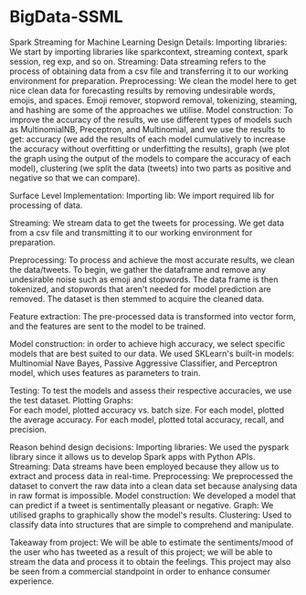 # BigData-SSML
Spark Streaming for Machine Learning
Design Details: 
Importing libraries: We start by importing libraries like sparkcontext, streaming context, spark session, reg exp, and so on. 
Streaming: Data streaming refers to the process of obtaining data from a csv file and transferring it to our working environment for preparation. 
Preprocessing: We clean the model here to get nice clean data for forecasting results by removing undesirable words, emojis, and spaces. Emoji remover, stopword removal, tokenizing, steaming, and hashing are some of the approaches we utilise. 
Model construction: To improve the accuracy of the results, we use different types of models such as MultinomialNB, Preceptron, and Multinomial, and we use the results to get: accuracy (we add the results of each model cumulatively to increase the accuracy without overfitting or underfitting the results), graph (we plot the graph using the output of the models to compare the accuracy of each model), clustering (we split the data (tweets) into two parts as positive and negative so that we can compare). 
 
 
 
 
Surface Level Implementation: 
Importing lib: We import required lib for processing of data. 
 
Streaming: We stream data to get the tweets for processing. We get data from a csv file and transmitting it to our working environment for preparation. 
 
Preprocessing: To process and achieve the most accurate results, we clean the data/tweets. 
To begin, we gather the dataframe and remove any undesirable noise such as emoji and stopwords. The data frame is then tokenized, and stopwords that aren't needed for model prediction are removed. The dataset is then stemmed to acquire the cleaned data. 
 
Feature extraction: The pre-processed data is transformed into vector form, and the features are sent to the model to be trained. 
 
Model construction: in order to achieve high accuracy, we select specific models that are best suited to our data. 
We used SKLearn's built-in models: Multinomial Nave Bayes, Passive 
Aggressive Classifier, and Perceptron model, which uses features as parameters to train. 
 
Testing: To test the models and assess their respective accuracies, we use the test dataset. 
Plotting Graphs:  
For each model, plotted accuracy vs. batch size. 
For each model, plotted the average accuracy. 
For each model, plotted total accuracy, recall, and precision. 
 
 
 
 
 
Reason behind design decisions: 
Importing libraries: We used the pyspark library since it allows us to develop Spark apps with Python APIs. 
Streaming: Data streams have been employed because they allow us to extract and process data in real-time. 
Preprocessing: We preprocessed the dataset to convert the raw data into a clean data set because analysing data in raw format is impossible. 
Model construction: We developed a model that can predict if a tweet is sentimentally pleasant or negative. 
Graph: We utilised graphs to graphically show the model's results. 
Clustering: Used to classify data into structures that are simple to comprehend and manipulate. 
 
Takeaway from project: 
We will be able to estimate the sentiments/mood of the user who has tweeted as a result of this project; we will be able to stream the data and process it to obtain the feelings. 
This project may also be seen from a commercial standpoint in order to enhance consumer experience. 
 
